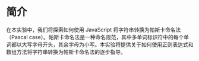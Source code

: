 # 简介

在本实验中，我们将探索如何使用 JavaScript 将字符串转换为帕斯卡命名法（Pascal case）。帕斯卡命名法是一种命名规范，其中多单词标识符中的每个单词都以大写字母开头，其余字母为小写。本实验将提供关于如何使用正则表达式和数组方法将字符串转换为帕斯卡命名法的逐步指导。

